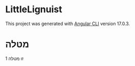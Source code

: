 # LittleLignuist

This project was generated with [Angular CLI](https://github.com/angular/angular-cli) version 17.0.3.

# מטלה
זו מטלה 1